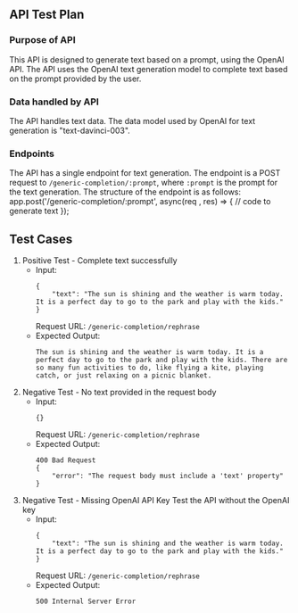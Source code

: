 ## API Test Plan

### Purpose of API
This API is designed to generate text based on a prompt, using the OpenAI API. The API uses the OpenAI text generation model to complete text based on the prompt provided by the user.

### Data handled by API
The API handles text data. The data model used by OpenAI for text generation is "text-davinci-003".

### Endpoints
The API has a single endpoint for text generation. The endpoint is a POST request to `/generic-completion/:prompt`, where `:prompt` is the prompt for the text generation. The structure of the endpoint is as follows:
app.post('/generic-completion/:prompt', async(req , res) => {
// code to generate text
});



## Test Cases

1. Positive Test - Complete text successfully
    - Input:
        ```
        {
            "text": "The sun is shining and the weather is warm today. It is a perfect day to go to the park and play with the kids."
        }
        ```
        Request URL: `/generic-completion/rephrase`
    - Expected Output: 
        ```
        The sun is shining and the weather is warm today. It is a perfect day to go to the park and play with the kids. There are so many fun activities to do, like flying a kite, playing catch, or just relaxing on a picnic blanket. 
        ```
2. Negative Test - No text provided in the request body
    - Input:
        ```
        {}
        ```
        Request URL: `/generic-completion/rephrase`
    - Expected Output: 
        ```
        400 Bad Request 
        {
            "error": "The request body must include a 'text' property"
        }
        ```
3. Negative Test - Missing OpenAI API Key
    Test the API without the OpenAI key
    - Input:
        ```
        {
            "text": "The sun is shining and the weather is warm today. It is a perfect day to go to the park and play with the kids."
        }
        ```
        Request URL: `/generic-completion/rephrase`
    - Expected Output: 
        ```
        500 Internal Server Error
        ```

